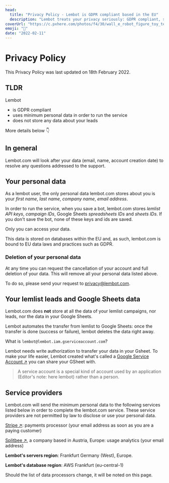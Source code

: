 ```yaml
---
head:
  title: "Privacy Policy - Lembot is GDPR compliant based in the EU"
  description: "Lembot treats your privacy seriously: GDPR compliant, servers and database in the EU. Your campaign results and activities are not stored on our servers."
coverUrl: "https://c.pxhere.com/photos/f4/30/wall_e_robot_figure_toy_technology_movie_pixar_plastic-686056.jpg!d"
emoji: "🔐"
date: "2022-02-11"
---
```


# Privacy Policy

This Privacy Policy was last updated on 18th February 2022.

## TLDR

Lembot

- is GDPR compliant
- uses minimum personal data in order to run the service
- does not store any data about your leads

More details below 👇

## In general

Lembot.com will look after your data (email, name, account creation date) to resolve any questions addressed to the support.

## Your personal data

As a lembot user, the only personal data lembot.com stores about you is your _first name_, _last name_, _company name_, _email address_.

In order to run the service, when you save a bot, lembot.com stores _lemlist API keys_, _campaign IDs_, Google Sheets _spreadsheets IDs_ and _sheets IDs_. If you don't save the bot, none of these keys and ids are saved.

Only you can access your data.

This data is stored on databases within the EU and, as such, lembot.com is bound to EU data laws and practices such as GDPR.

### Deletion of your personal data

At any time you can request the cancellation of your account and full deletion of your data. This will remove all your personal data listed above.

To do so, please send your request to [privacy@lembot.com](mailto:privacy@lembot.com).

## Your lemlist leads and Google Sheets data

Lembot.com does **not** store at all the data of your lemlist campaigns, nor leads, nor the data in your Google Sheets.

Lembot automates the transfer from lemlist to Google Sheets: once the transfer is done (success or failure), lembot deletes the data right away.

What is `lembot@lembot.iam.gserviceaccount.com`?

Lembot needs write authorization to transfer your data in your Gsheet. To make your life easier, Lembot created what's called a [Google Service Account ↗️](https://cloud.google.com/iam/docs/service-accounts) you can share your GSheet with.

> A service account is a special kind of account used by an application (Editor's note: here lembot) rather than a person.

## Service providers

Lembot.com will send the minimum personal data to the following services listed below in order to complete the lembot.com service. These service providers are not permitted by law to disclose or use your personal data.

[Stripe ↗️](https://stripe.com/): payments processor (your email address as soon as you are a paying customer)

[Splitbee ↗️](https://splitbee.io/), a company based in Austria, Europe: usage analytics (your email address)

**Lembot's servers region**: Frankfurt Germany (West), Europe.

**Lembot's database region**: AWS Frankfurt (eu-central-1)

Should the list of data processors change, it will be noted on this page.
